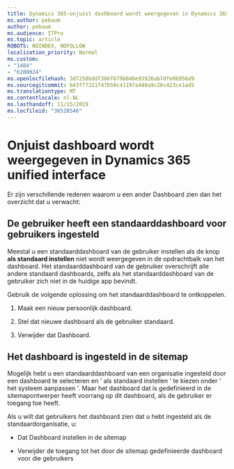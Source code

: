 ```yaml
---
title: Dynamics 365-onjuist dashboard wordt weergegeven in Dynamics 365 unified interface
ms.author: pebaum
author: pebaum
ms.audience: ITPro
ms.topic: article
ROBOTS: NOINDEX, NOFOLLOW
localization_priority: Normal
ms.custom:
- "1484"
- "6200024"
ms.openlocfilehash: 3d7258bdd7366f679b048e93926ab7dfe0b956d9
ms.sourcegitcommit: b43f77221f47b50c41197a448a9c26c423ce1ad5
ms.translationtype: MT
ms.contentlocale: nl-NL
ms.lasthandoff: 11/15/2019
ms.locfileid: "36528546"
---
```

# <a name="wrong-dashboard-shows-in-dynamics-365-unified-interface"></a>Onjuist dashboard wordt weergegeven in Dynamics 365 unified interface

Er zijn verschillende redenen waarom u een ander Dashboard zien dan het overzicht dat u verwacht:

## <a name="the-user-has-set-a-user-default-dashboard"></a>De gebruiker heeft een standaarddashboard voor gebruikers ingesteld 

Meestal u een standaarddashboard van de gebruiker instellen als de knop **als standaard instellen** niet wordt weergegeven in de opdrachtbalk van het dashboard. Het standaarddashboard van de gebruiker overschrijft alle andere standaard dashboards, zelfs als het standaarddashboard van de gebruiker zich niet in de huidige app bevindt.

Gebruik de volgende oplossing om het standaarddashboard te ontkoppelen.

1. Maak een nieuw persoonlijk dashboard.

2. Stel dat nieuwe dashboard als de gebruiker standaard.

3. Verwijder dat Dashboard.

## <a name="the-dashboard-is-set-in-the-sitemap"></a>Het dashboard is ingesteld in de sitemap

Mogelijk hebt u een standaarddashboard van een organisatie ingesteld door een dashboard te selecteren en ' als standaard instellen ' te kiezen onder ' het systeem aanpassen '. Maar het dashboard dat is gedefinieerd in de sitemapontwerper heeft voorrang op dit dashboard, als de gebruiker er toegang toe heeft.

Als u wilt dat gebruikers het dashboard zien dat u hebt ingesteld als de standaardorganisatie, u:

* Dat Dashboard instellen in de sitemap

* Verwijder de toegang tot het door de sitemap gedefinieerde dashboard voor die gebruikers
